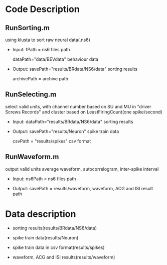 # Code Description
## RunSorting.m
using klusta to sort raw neural data(.ns6)
* Input: fPath = ns6 files path

  dataPath="data/BEVdata" behaviour data
* Output: savePath="results/BRdata/NS6/data" sorting results

    archivePath = archive path

## RunSelecting.m
select valid units, with channel number based on SU and MU in "driver Screws Records" and cluster based on LeastFiringCount(one spike/second)
* Input: dataPath="results/BRdata/NS6/data" sorting results
* Output: savePath="results/Neuron" spike train data

    csvPath = "results/spikes" csv format

## RunWaveform.m
output valid units average waveform, autocorrelogram, inter-spike interval
* Input: ns6Path = ns6 files path

* Output: savePath = results/waveform, waveform, ACG and ISI result path

# Data description

* sorting results(results/BRdata/NS6/data)

* spike train data(results/Neuron)

* spike train data in csv format(results/spikes)

* waveform, ACG and ISI results(results/waveform)
